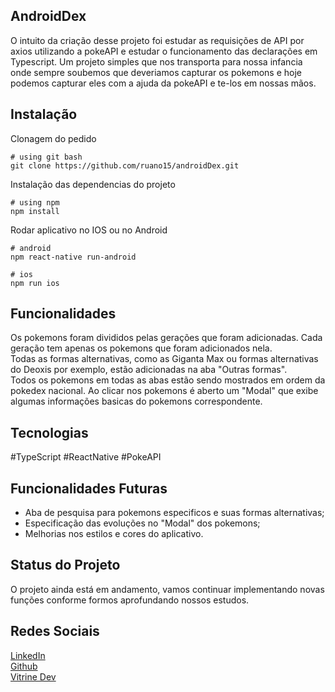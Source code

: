 ## AndroidDex

O intuito da criação desse projeto foi estudar as requisições de API por axios utilizando a pokeAPI e estudar o funcionamento das declarações em Typescript. Um projeto simples que nos transporta para nossa infancia onde sempre soubemos que deveriamos capturar os pokemons e hoje podemos capturar eles com a ajuda da pokeAPI e te-los em nossas mãos.

## Instalação

Clonagem do pedido

```Clonar o projeto
# using git bash
git clone https://github.com/ruano15/androidDex.git
```

Instalação das dependencias do projeto

```instalar as dependencias
# using npm
npm install
```

Rodar aplicativo no IOS ou no Android

```rodar aplicativo
# android
npm react-native run-android
```

```rodar aplicativo
# ios
npm run ios
```

## Funcionalidades

Os pokemons foram divididos pelas gerações que foram adicionadas. Cada geração tem apenas os pokemons que foram adicionados nela.<br/>
Todas as formas alternativas, como as Giganta Max ou formas alternativas do Deoxis por exemplo, estão adicionadas na aba "Outras formas".<br/>
Todos os pokemons em todas as abas estão sendo mostrados em ordem da pokedex nacional.
Ao clicar nos pokemons é aberto um "Modal" que exibe algumas informações basicas do pokemons correspondente.

## Tecnologias

#TypeScript #ReactNative #PokeAPI

## Funcionalidades Futuras

* Aba de pesquisa para pokemons especificos e suas formas alternativas;<br/>
* Especificação das evoluções no "Modal" dos pokemons;<br/>
* Melhorias nos estilos e cores do aplicativo.

## Status do Projeto

O projeto ainda está em andamento, vamos continuar implementando novas funções conforme formos aprofundando nossos estudos.

## Redes Sociais

[LinkedIn](https://www.linkedin.com/in/lucasruano/)<br/>
[Github](https://github.com/ruano15)<br/>
[Vitrine Dev](https://cursos.alura.com.br/vitrinedev/lucas-ruano15)<br/>